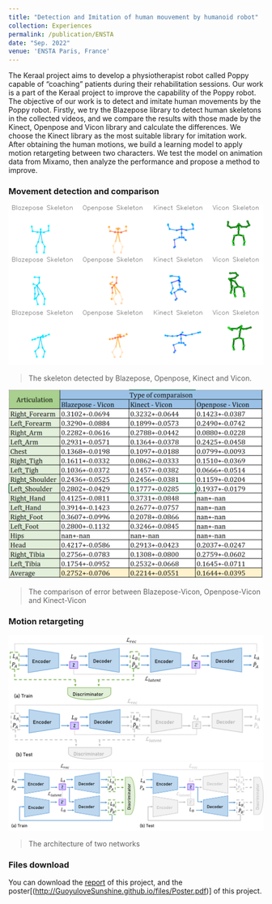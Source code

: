 ```yaml
---
title: "Detection and Imitation of human mouvement by humanoid robot"
collection: Experiences
permalink: /publication/ENSTA
date: "Sep. 2022"
venue: 'ENSTA Paris, France'
---
```


The Keraal project aims to develop a physiotherapist robot called Poppy capable of “coaching” patients during their rehabilitation sessions. Our work is a part of the Keraal project to improve the capability of the Poppy robot. The objective of our work is to detect and imitate human movements by the Poppy robot. Firstly, we try the Blazepose library to detect human skeletons in the collected videos, and we compare the results with those made by the Kinect, Openpose and Vicon library and calculate the differences. We choose the Kinect library as the most suitable library for imitation work. After obtaining the human motions, we build a learning model to apply motion retargeting between two characters. We test the model on animation data from Mixamo, then analyze the performance and propose a method to improve. 


### Movement detection and comparison
![](../images/skeleton.png)
> The skeleton detected by Blazepose, Openpose, Kinect and Vicon.


![](../images/comparison.png)
> The comparison of error between Blazepose-Vicon, Openpose-Vicon and Kinect-Vicon 

### Motion retargeting
![](../images/cycle-en.png)
![](../images/ende-en.png)
> The architecture of two networks

### Files download
You can download the [report](http://GuoyuloveSunshine.github.io/files/PRe.pdf) of this project, and the poster[(http://GuoyuloveSunshine.github.io/files/Poster.pdf)] of this project.
